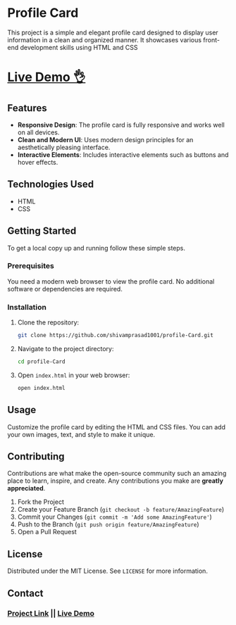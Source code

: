# Profile Card 

This project is a simple and elegant profile card designed to display user information in a clean and organized manner. It showcases various front-end development skills using HTML and CSS
# [Live Demo  👌](https://shivamprasad1001.github.io/profile-Card/)
## Features

- **Responsive Design**: The profile card is fully responsive and works well on all devices.
- **Clean and Modern UI**: Uses modern design principles for an aesthetically pleasing interface.
- **Interactive Elements**: Includes interactive elements such as buttons and hover effects.

## Technologies Used

- HTML
- CSS

## Getting Started

To get a local copy up and running follow these simple steps.

### Prerequisites

You need a modern web browser to view the profile card. No additional software or dependencies are required.

### Installation

1. Clone the repository:
    ```sh
    git clone https://github.com/shivamprasad1001/profile-Card.git
    ```

2. Navigate to the project directory:
    ```sh
    cd profile-Card
    ```

3. Open `index.html` in your web browser:
    ```sh
    open index.html
    ```

## Usage

Customize the profile card by editing the HTML and CSS files. You can add your own images, text, and style to make it unique.

## Contributing

Contributions are what make the open-source community such an amazing place to learn, inspire, and create. Any contributions you make are **greatly appreciated**.

1. Fork the Project
2. Create your Feature Branch (`git checkout -b feature/AmazingFeature`)
3. Commit your Changes (`git commit -m 'Add some AmazingFeature'`)
4. Push to the Branch (`git push origin feature/AmazingFeature`)
5. Open a Pull Request

## License

Distributed under the MIT License. See `LICENSE` for more information.

## Contact

### [Project Link](https://github.com/shivamprasad1001/profile-Card) || [Live Demo](https://shivamprasad1001.github.io/profile-Card/)
